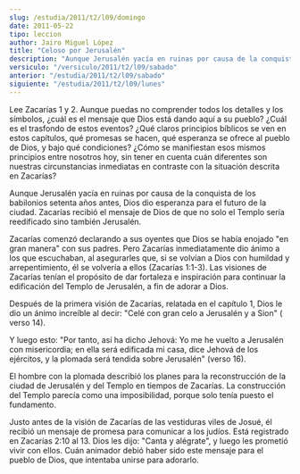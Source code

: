 ```yaml
---
slug: /estudia/2011/t2/l09/domingo
date: 2011-05-22
tipo: leccion
author: Jairo Miguel López
title: "Celoso por Jerusalén"
description: "Aunque Jerusalén yacía en ruinas por causa de la conquista de los babilonios  setenta años antes, Dios dio esperanza para el futuro de la ciudad. Zacarías  recibió el mensaje de Dios de que no solo el Templo sería reedificado sino  también Jerusalén. Zacarías comenzó declarand..."
versiculo: "/versiculo/2011/t2/l09/sabado"
anterior: "/estudia/2011/t2/l09/sabado"
siguiente: "/estudia/2011/t2/l09/lunes"
---
```


Lee Zacarías 1 y 2. Aunque puedas no comprender todos los detalles y los símbolos, ¿cuál es el mensaje que Dios está dando aquí a su pueblo? ¿Cuál es el trasfondo de estos eventos? ¿Qué claros principios bíblicos se ven en estos capítulos, qué promesas se hacen, qué esperanza se ofrece al pueblo de Dios, y bajo qué condiciones? ¿Cómo se manifiestan esos mismos principios entre nosotros hoy, sin tener en cuenta cuán diferentes son nuestras circunstancias inmediatas en contraste con la situación descrita en Zacarías?

Aunque Jerusalén yacía en ruinas por causa de la conquista de los babilonios setenta años antes, Dios dio esperanza para el futuro de la ciudad. Zacarías recibió el mensaje de Dios de que no solo el Templo sería reedificado sino también Jerusalén.

Zacarías comenzó declarando a sus oyentes que Dios se había enojado "en gran manera" con sus padres. Pero Zacarías inmediatamente dio ánimo a los que escuchaban, al asegurarles que, si se volvían a Dios con humildad y arrepentimiento, él se volvería a ellos (Zacarías 1:1-3). Las visiones de Zacarías tenían el propósito de dar fortaleza e inspiración para continuar la edificación del Templo de Jerusalén, a fin de adorar a Dios.

Después de la primera visión de Zacarías, relatada en el capítulo 1, Dios le dio un ánimo increíble al decir: "Celé con gran celo a Jerusalén y a Sion" ( verso 14).

Y luego esto: "Por tanto, así ha dicho Jehová: Yo me he vuelto a Jerusalén con misericordia; en ella será edificada mi casa, dice Jehová de los ejércitos, y la plomada será tendida sobre Jerusalén" (verso 16).

El hombre con la plomada describió los planes para la reconstrucción de la ciudad de Jerusalén y del Templo en tiempos de Zacarías. La construcción del Templo parecía como una imposibilidad, porque solo tenía puesto el fundamento.

Justo antes de la visión de Zacarías de las vestiduras viles de Josué, él recibió un mensaje de promesa para comunicar a los judíos. Está registrado en Zacarías 2:10 al 13. Dios les dijo: "Canta y alégrate", y luego les prometió vivir con ellos. Cuán animador debió haber sido este mensaje para el pueblo de Dios, que intentaba unirse para adorarlo.

